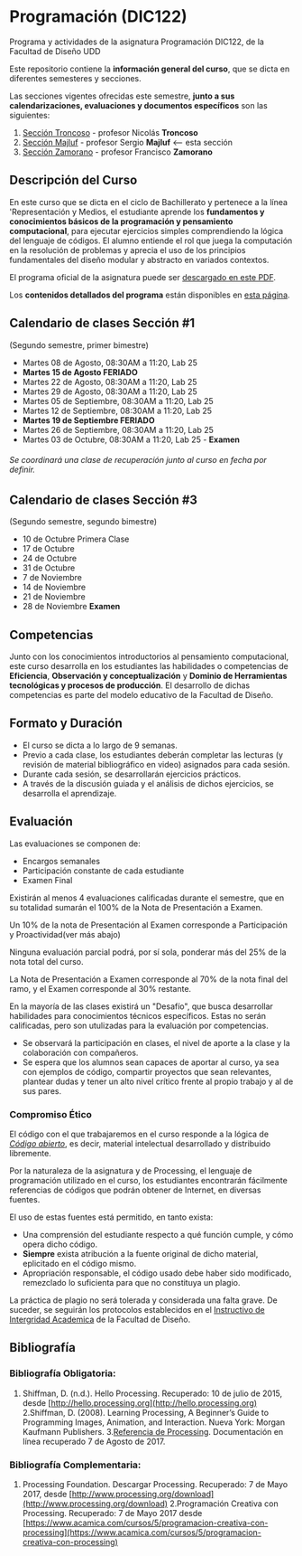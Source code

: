 # Programación (DIC122)
Programa y actividades de la asignatura Programación DIC122, de la Facultad de Diseño UDD

Este repositorio contiene la **información general del curso**, que se dicta en diferentes semesteres y secciones.

Las secciones vigentes ofrecidas este semestre, **junto a sus calendarizaciones, evaluaciones y documentos específicos** son las siguientes:


1. [Sección Troncoso](https://github.com/nicotron/UDD_Programacion_2017_1sem) - profesor Nicolás **Troncoso**
2. [Sección Majluf](https://github.com/sergiomajluf/Programacion-20172S2) - profesor Sergio **Majluf** <-- esta sección
3. [Sección Zamorano](https://github.com/Franzel/UDD_Programacion_2017_1sem) - profesor Francisco **Zamorano**



## Descripción del Curso
En este curso que se dicta en el ciclo de Bachillerato y pertenece a la línea 'Representación y Medios, el estudiante aprende los **fundamentos y conocimientos básicos de la programación y pensamiento computacional**, para ejecutar ejercicios simples comprendiendo la lógica del lenguaje de códigos. El alumno entiende el rol que juega la computación en la resolución de problemas y aprecia el uso de los principios fundamentales del diseño modular y abstracto en variados contextos.

El programa oficial de la asignatura puede ser [descargado en este PDF](https://github.com/disenoudd/Programacion-DIC122/raw/master/DIC122_Programaci%C3%B3n.pdf).

Los **contenidos detallados del programa** están disponibles en [esta página](https://github.com/sergiomajluf/Programacion-20172S2/blob/master/Contenidos.md).



## Calendario de clases Sección #1
(Segundo semestre, primer bimestre)
- Martes 08 de Agosto, 08:30AM a 11:20, Lab 25
- **Martes 15 de Agosto FERIADO**
- Martes 22 de Agosto, 08:30AM a 11:20, Lab 25
- Martes 29 de Agosto, 08:30AM a 11:20, Lab 25
- Martes 05 de Septiembre, 08:30AM a 11:20, Lab 25
- Martes 12 de Septiembre, 08:30AM a 11:20, Lab 25
- **Martes 19 de Septiembre FERIADO**
- Martes 26 de Septiembre, 08:30AM a 11:20, Lab 25
- Martes 03 de Octubre, 08:30AM a 11:20, Lab 25 - **Examen**


###### Se coordinará una clase de recuperación junto al curso en fecha por definir.


## Calendario de clases Sección #3
(Segundo semestre, segundo bimestre)
- 10 de Octubre Primera Clase
- 17 de Octubre
- 24 de Octubre
- 31 de Octubre
- 7 de Noviembre
- 14 de Noviembre
- 21 de Noviembre
- 28  de Noviembre **Examen**



## Competencias

Junto con los conocimientos introductorios al pensamiento computacional, este curso desarrolla en los estudiantes las habilidades o competencias de **Eficiencia**, **Observación y conceptualización** y **Dominio de Herramientas tecnológicas y procesos de producción**. El desarrollo de dichas competencias es parte del modelo educativo de la Facultad de Diseño.

## Formato y Duración
* El curso se dicta a lo largo de 9 semanas.
* Previo a cada clase, los estudiantes deberán completar las lecturas (y revisión de material bibliográfico en video) asignados para cada sesión.
* Durante cada sesión, se desarrollarán ejercicios prácticos.
* A través de la discusión guiada y el análisis de dichos ejercicios, se desarrolla el aprendizaje.

## Evaluación

Las evaluaciones se componen de:
* Encargos semanales
* Participación constante de cada estudiante
* Examen Final

Existirán al menos 4 evaluaciones calificadas durante el semestre, que en su totalidad sumarán el 100% de la Nota de Presentación a Examen.

Un 10% de la nota de Presentación al Examen corresponde a Participación y Proactividad(ver más abajo)

Ninguna evaluación parcial podrá, por sí sola, ponderar más del 25% de la nota total del curso.

La Nota de Presentación a Examen corresponde al 70% de la nota final del ramo, y el Examen corresponde al 30% restante.

En la mayoría de las clases existirá un "Desafío", que busca desarrollar habilidades para conocimientos técnicos específicos. Estas no serán calificadas, pero son utulizadas para la evaluación por competencias.

* Se observará la participación en clases, el nivel de aporte a la clase y la colaboración con compañeros.
* Se espera que los alumnos sean capaces de aportar al curso, ya sea con ejemplos de código, compartir proyectos que sean relevantes, plantear dudas y tener un alto nivel crítico frente al propio trabajo y al de sus pares.

### Compromiso Ético

El código con el que trabajaremos en el curso responde a la lógica de _[Código abierto](https://es.wikipedia.org/wiki/C%C3%B3digo_abierto)_, es decir, material intelectual desarrollado y distribuido libremente.

Por la naturaleza de la asignatura y de Processing, el lenguaje de programación utilizado en el curso, los estudiantes encontrarán fácilmente referencias de códigos que podrán obtener de Internet, en diversas fuentes.

El uso de estas fuentes está permitido, en tanto exista:
* Una comprensión del estudiante respecto a qué función cumple, y cómo opera dicho código.
* **Siempre** exista atribución a la fuente original de dicho material, eplicitado en el código mismo.
* Apropriación responsable, el código usado debe haber sido modificado, remezclado lo suficienta para que no constituya un plagio.

La práctica de plagio no será tolerada y considerada una falta grave. De suceder, se seguirán los protocolos establecidos en el [Instructivo de Intergridad Academica](https://github.com/disenoudd/Programacion-DIC122/raw/master/INSTRUCTIVO_DE_INTEGRIDAD_ACADÉMICA_diseño_UDD.pdf) de la Facultad de Diseño.



## Bibliografía
### Bibliografía Obligatoria:
1.	Shiffman, D. (n.d.). Hello Processing. Recuperado: 10 de julio de 2015, desde [http://hello.processing.org](http://hello.processing.org)
   2.Shiffman, D. (2008). Learning Processing, A Beginner’s Guide to Programming Images, Animation, and Interaction. Nueva York: Morgan Kaufmann Publishers.
    3.[Referencia de Processing](https://processing.org/reference/). Documentación en línea recuperado 7 de Agosto de 2017.

### Bibliografía Complementaria:
1.	Processing Foundation. Descargar Processing. Recuperado: 7 de Mayo 2017, desde [http://www.processing.org/download](http://www.processing.org/download)
   2.Programación Creativa con Processing. Recuperado: 7 de Mayo 2017 desde [https://www.acamica.com/cursos/5/programacion-creativa-con-processing](https://www.acamica.com/cursos/5/programacion-creativa-con-processing)
